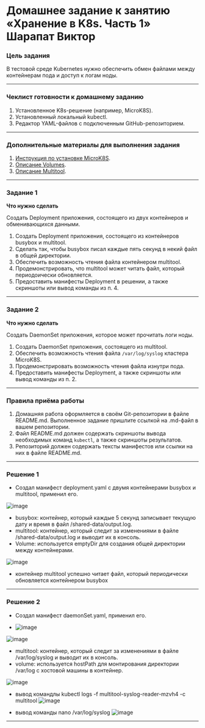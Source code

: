 # Домашнее задание к занятию «Хранение в K8s. Часть 1» Шарапат Виктор

### Цель задания

В тестовой среде Kubernetes нужно обеспечить обмен файлами между контейнерам пода и доступ к логам ноды.

------

### Чеклист готовности к домашнему заданию

1. Установленное K8s-решение (например, MicroK8S).
2. Установленный локальный kubectl.
3. Редактор YAML-файлов с подключенным GitHub-репозиторием.

------

### Дополнительные материалы для выполнения задания

1. [Инструкция по установке MicroK8S](https://microk8s.io/docs/getting-started).
2. [Описание Volumes](https://kubernetes.io/docs/concepts/storage/volumes/).
3. [Описание Multitool](https://github.com/wbitt/Network-MultiTool).

------

### Задание 1 

**Что нужно сделать**

Создать Deployment приложения, состоящего из двух контейнеров и обменивающихся данными.

1. Создать Deployment приложения, состоящего из контейнеров busybox и multitool.
2. Сделать так, чтобы busybox писал каждые пять секунд в некий файл в общей директории.
3. Обеспечить возможность чтения файла контейнером multitool.
4. Продемонстрировать, что multitool может читать файл, который периодоически обновляется.
5. Предоставить манифесты Deployment в решении, а также скриншоты или вывод команды из п. 4.

------

### Задание 2

**Что нужно сделать**

Создать DaemonSet приложения, которое может прочитать логи ноды.

1. Создать DaemonSet приложения, состоящего из multitool.
2. Обеспечить возможность чтения файла `/var/log/syslog` кластера MicroK8S.
3. Продемонстрировать возможность чтения файла изнутри пода.
4. Предоставить манифесты Deployment, а также скриншоты или вывод команды из п. 2.

------

### Правила приёма работы

1. Домашняя работа оформляется в своём Git-репозитории в файле README.md. Выполненное задание пришлите ссылкой на .md-файл в вашем репозитории.
2. Файл README.md должен содержать скриншоты вывода необходимых команд `kubectl`, а также скриншоты результатов.
3. Репозиторий должен содержать тексты манифестов или ссылки на них в файле README.md.

------

### Решение 1

* Создал манифест deployment.yaml с двумя контейнерами busybox и multitool, применил его.




![image](https://github.com/user-attachments/assets/5dca8de3-ca80-43d6-a01a-882754915cc8)

* busybox: контейнер, который каждые 5 секунд записывает текущую дату и время в файл /shared-data/output.log.
* multitool: контейнер, который следит за изменениями в файле /shared-data/output.log и выводит их в консоль.
* Volume: используется emptyDir для создания общей директории между контейнерами.

![image](https://github.com/user-attachments/assets/7a4d2044-aa61-4420-a7c4-40e00a0e9fec)

* контейнер multitool успешно читает файл, который периодически обновляется контейнером busybox

---

### Решение 2

* Создал манифест daemonSet.yaml, применил его.

* ![image](https://github.com/user-attachments/assets/17e8853f-153f-48cd-8fcf-4727b8c7e03c)

![image](https://github.com/user-attachments/assets/d29d8220-ed1a-4728-babb-c8196eecea66)

* multitool: контейнер, который следит за изменениями в файле /var/log/syslog и выводит их в консоль.
* volume: используется hostPath для монтирования директории /var/log с хостовой машины в контейнер.

![image](https://github.com/user-attachments/assets/64adeae8-ca68-496b-a406-53817279e0cf)

* вывод командлы kubectl logs -f multitool-syslog-reader-mzvh4 -c multitool
![image](https://github.com/user-attachments/assets/a8e68915-1f78-445c-a94c-90c5d773dd85)

* вывод команды  nano /var/log/syslog
![image](https://github.com/user-attachments/assets/5710fe2c-f4ff-490d-bf70-00cc53fa7659)




---
